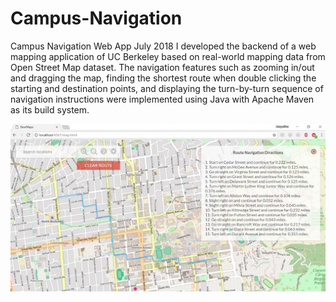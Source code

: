 # Campus-Navigation
Campus Navigation Web App
July 2018
I developed the backend of a web mapping application of UC Berkeley based on real-world mapping data from Open Street Map dataset. The navigation features such as zooming in/out and dragging the map, finding the shortest route when double clicking the starting and destination points, and displaying the turn-by-turn sequence of navigation instructions were implemented using Java with Apache Maven as its build system.

![Alt text](https://github.com/cedarforest7/Campus-Navigation/blob/master/demo/demo1.png?raw=true "Title")
